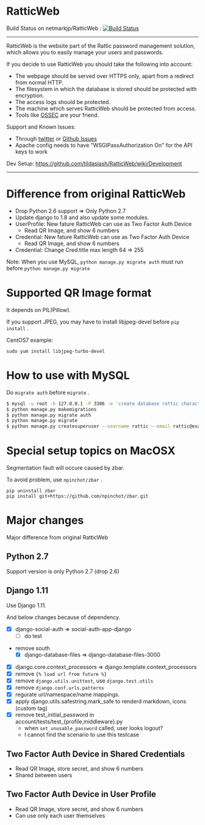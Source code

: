 RatticWeb
=========

Build Status on netmarkjp/RatticWeb : [![Build Status](https://travis-ci.org/netmarkjp/RatticWeb.png?branch=master)](https://travis-ci.org/netmarkjp/RatticWeb)

----

RatticWeb is the website part of the Rattic password management solution, which allows you to easily manage your users and passwords.

If you decide to use RatticWeb you should take the following into account:
* The webpage should be served over HTTPS only, apart from a redirect from normal HTTP.
* The filesystem in which the database is stored should be protected with encryption.
* The access logs should be protected.
* The machine which serves RatticWeb should be protected from access.
* Tools like <a href="http://www.ossec.net/">OSSEC</a> are your friend.

Support and Known Issues:
* Through <a href="http://twitter.com/RatticDB">twitter</a> or <a href="https://github.com/tildaslash/RatticWeb/issues?state=open">Github Issues</a>
* Apache config needs to have "WSGIPassAuthorization On" for the API keys to work  

Dev Setup: <https://github.com/tildaslash/RatticWeb/wiki/Development>

----

# Difference from original RatticWeb

- Drop Python 2.6 support => Only Python 2.7
- Update django to 1.8 and also update some modules.
- UserProfile: New fature RatticWeb can use as Two Factor Auth Device
    - Read QR Image, and show 6 numbers
- Credential: New fature RatticWeb can use as Two Factor Auth Device
    - Read QR Image, and show 6 numbers
- Credential: Change Cred.title max length 64 => 255

Note: When you use MySQL, `python manage.py migrate auth` must run before `python manage.py migrate`

# Supported QR Image format

It depends on PIL(Pillow).

If you support JPEG, you may have to install libjpeg-devel before `pip install` .

CentOS7 example:

```
sudo yum install libjpeg-turbo-devel
```

# How to use with MySQL

Do `migrate auth` before `migrate` .

```bash
$ mysql -u root -h 127.0.0.1 -P 3306 -e 'create database rattic character set utf8 collate utf8_unicode_ci;'
$ python manage.py makemigrations
$ python manage.py migrate auth
$ python manage.py migrate
$ python manage.py createsuperuser --username rattic --email rattic@example.com
```

# Special setup topics on MacOSX

Segmentation fault will occure caused by zbar.

To avoid problem, use `npinchot/zbar` .

```
pip uninstall zbar
pip install git+https://github.com/npinchot/zbar.git
```

# Major changes

Major difference from original RatticWeb

## Python 2.7

Support version is only Python 2.7
(drop 2.6)

## Django 1.11

Use Django 1.11.

And below changes because of dependency.

- [x] django-social-auth => social-auth-app-django
    - [ ] do test
- remove south
    - [x] django-database-files => django-database-files-3000
- [x] django.core.context_processors => django.template.context_processors
- [x] remove `{% load url from future %}`
- [x] remove `django.utils.unittest`, use `django.test.utils`
- [x] remove `django.conf.urls.patterns`
- [x] regurate url/namespace/name mappings.
- [x] apply django.utils.safestring.mark_safe to renderd markdown, icons (custom tag)
- [x] remove test_initial_password in account/tests/test_{profile,middleware}.py
    - when `set_unusable_password` called, user looks logout?
    - I cannot find the scenario to use this testcase

## Two Factor Auth Device in Shared Credentials

- Read QR Image, store secret, and show 6 numbers
- Shared between users

## Two Factor Auth Device in User Profile

- Read QR Image, store secret, and show 6 numbers
- Can use only each user themselves
